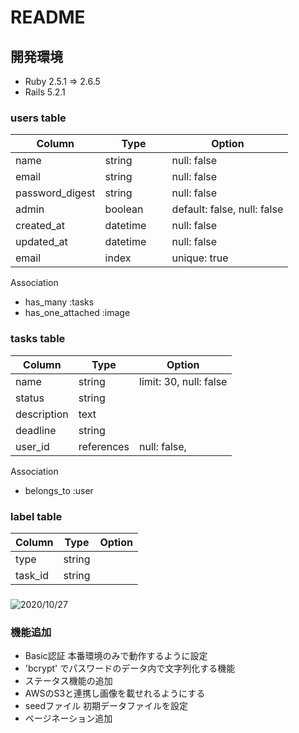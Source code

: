 # README

## 開発環境
- Ruby 2.5.1 => 2.6.5
- Rails 5.2.1

### users table
|Column   |Type  |Option|
|---------|------|------|
|name　　　|string　　　|null: false|
|email    |string|null: false|
|password_digest |string|null: false|
|admin |boolean|default: false, null: false|
|created_at|datetime|null: false|
|updated_at|datetime|null: false|
|email|index|unique: true|

Association
- has_many :tasks
- has_one_attached :image

### tasks table
|Column   |Type  |Option|
|---------|------|------|
|name  |string|limit: 30, null: false|
|status   |string|      |
|description |text||
|deadline |string|      |
|user_id  |references|null: false,|

Association
- belongs_to :user

### label table
|Column   |Type  |Option|
|---------|------|------|
|type  |string|      |
|task_id  |string|      |

### 
![2020/10/27](https://user-images.githubusercontent.com/53572363/97308747-8d582780-18a4-11eb-936f-371f6b0873b8.JPG)

### 機能追加
- Basic認証 本番環境のみで動作するように設定
- 'bcrypt' でパスワードのデータ内で文字列化する機能
- ステータス機能の追加
- AWSのS3と連携し画像を載せれるようにする
- seedファイル 初期データファイルを設定
- ページネーション追加
